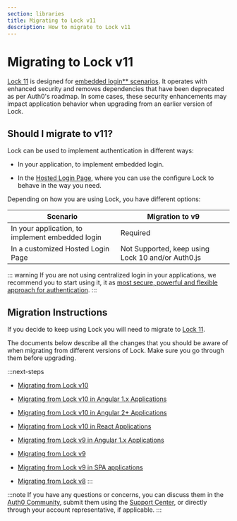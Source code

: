```yaml
---
section: libraries
title: Migrating to Lock v11
description: How to migrate to Lock v11
---
```

# Migrating to Lock v11

[Lock 11](/libraries/lock) is designed for [embedded login** scenarios](/guides/login/centralized-vs-embedded). It operates with enhanced security and removes dependencies that have been deprecated as per Auth0's roadmap. In some cases, these security enhancements may impact application behavior when upgrading from an earlier version of Lock. 

## Should I migrate to v11?

Lock can be used to implement authentication in different ways:

- In your application, to implement embedded login.

- In the [Hosted Login Page](/hosted-pages/login), where you can use the configure Lock to behave in the way you need. 

Depending on how you are using Lock, you have different options:

| **Scenario** | **Migration to v9** | 
| --- | --- | 
| In your application, to implement embedded login | Required |
| In a customized Hosted Login Page | Not Supported, keep using Lock 10 and/or Auth0.js |

::: warning
If you are not using centralized login in your applications, we recommend you to start using it, it as [most secure, powerful and flexible approach for authentication](/guides/login/centralized-vs-embedded). 
:::

## Migration Instructions

If you decide to keep using Lock you will need to migrate to [Lock 11](/libraries/lock).

The documents below describe all the changes that you should be aware of when migrating from different versions of Lock. Make sure you go through them before upgrading.

:::next-steps
- [Migrating from Lock v10](/libraries/lock/v11/migration-v10-v11)
- [Migrating from Lock v10 in Angular 1.x Applications](/libraries/lock/v11/migration-angularjs-v10)
- [Migrating from Lock v10 in Angular 2+ Applications](/libraries/lock/v11/migration-angular)
- [Migrating from Lock v10 in React Applications](/libraries/lock/v11/migration-react)

- [Migrating from Lock v9 in Angular 1.x Applications](/libraries/lock/v11/migration-angularjs-v9)
- [Migrating from Lock v9](/libraries/lock/v11/migration-v9-v11)
- [Migrating from Lock v9 in SPA applications](/libraries/lock/v11/migration-v9-v11)

- [Migrating from Lock v8](/libraries/lock/v11/migration-v8-v11)
:::

:::note
If you have any questions or concerns, you can discuss them in the [Auth0 Community](https://community.auth0.com/), submit them using the [Support Center](${env.DOMAIN_URL_SUPPORT}), or directly through your account representative, if applicable. 
:::
